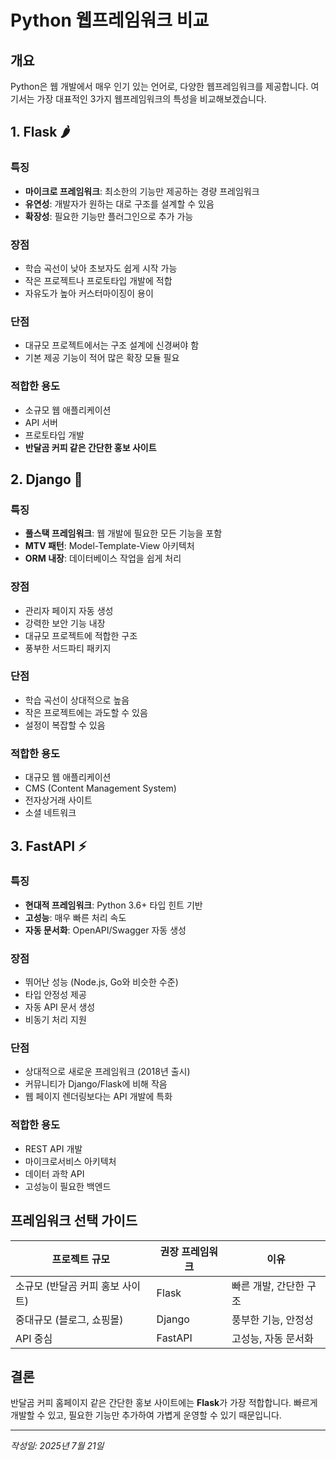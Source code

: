 # Python 웹프레임워크 비교

## 개요
Python은 웹 개발에서 매우 인기 있는 언어로, 다양한 웹프레임워크를 제공합니다. 여기서는 가장 대표적인 3가지 웹프레임워크의 특성을 비교해보겠습니다.

## 1. Flask 🌶️

### 특징
- **마이크로 프레임워크**: 최소한의 기능만 제공하는 경량 프레임워크
- **유연성**: 개발자가 원하는 대로 구조를 설계할 수 있음
- **확장성**: 필요한 기능만 플러그인으로 추가 가능

### 장점
- 학습 곡선이 낮아 초보자도 쉽게 시작 가능
- 작은 프로젝트나 프로토타입 개발에 적합
- 자유도가 높아 커스터마이징이 용이

### 단점
- 대규모 프로젝트에서는 구조 설계에 신경써야 함
- 기본 제공 기능이 적어 많은 확장 모듈 필요

### 적합한 용도
- 소규모 웹 애플리케이션
- API 서버
- 프로토타입 개발
- **반달곰 커피 같은 간단한 홍보 사이트**

## 2. Django 🎯

### 특징
- **풀스택 프레임워크**: 웹 개발에 필요한 모든 기능을 포함
- **MTV 패턴**: Model-Template-View 아키텍처
- **ORM 내장**: 데이터베이스 작업을 쉽게 처리

### 장점
- 관리자 페이지 자동 생성
- 강력한 보안 기능 내장
- 대규모 프로젝트에 적합한 구조
- 풍부한 서드파티 패키지

### 단점
- 학습 곡선이 상대적으로 높음
- 작은 프로젝트에는 과도할 수 있음
- 설정이 복잡할 수 있음

### 적합한 용도
- 대규모 웹 애플리케이션
- CMS (Content Management System)
- 전자상거래 사이트
- 소셜 네트워크

## 3. FastAPI ⚡

### 특징
- **현대적 프레임워크**: Python 3.6+ 타입 힌트 기반
- **고성능**: 매우 빠른 처리 속도
- **자동 문서화**: OpenAPI/Swagger 자동 생성

### 장점
- 뛰어난 성능 (Node.js, Go와 비슷한 수준)
- 타입 안정성 제공
- 자동 API 문서 생성
- 비동기 처리 지원

### 단점
- 상대적으로 새로운 프레임워크 (2018년 출시)
- 커뮤니티가 Django/Flask에 비해 작음
- 웹 페이지 렌더링보다는 API 개발에 특화

### 적합한 용도
- REST API 개발
- 마이크로서비스 아키텍처
- 데이터 과학 API
- 고성능이 필요한 백엔드

## 프레임워크 선택 가이드

| 프로젝트 규모 | 권장 프레임워크 | 이유 |
|---|---|---|
| 소규모 (반달곰 커피 홍보 사이트) | Flask | 빠른 개발, 간단한 구조 |
| 중대규모 (블로그, 쇼핑몰) | Django | 풍부한 기능, 안정성 |
| API 중심 | FastAPI | 고성능, 자동 문서화 |

## 결론

반달곰 커피 홈페이지 같은 간단한 홍보 사이트에는 **Flask**가 가장 적합합니다. 빠르게 개발할 수 있고, 필요한 기능만 추가하여 가볍게 운영할 수 있기 때문입니다.

---
*작성일: 2025년 7월 21일* 